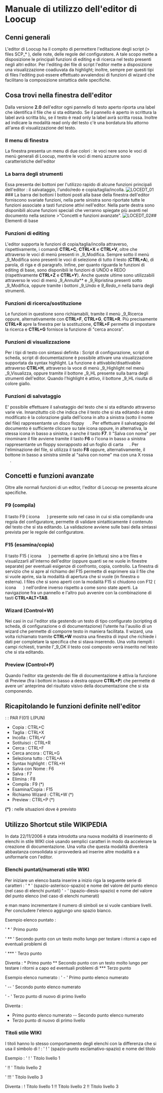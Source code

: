 # Manuale di utilizzo dell'editor di Loocup
## Cenni generali
L'editor di Loocup ha il compito di permettere l'editazione degli script (> files SCP_\*  ), delle note, delle regole del configuratore. A tale scopo mette a disposizione le principali funzioni di editing e di ricerca nel testo presenti negli altri editor. Per l'editing dei file di script l'editor mette a disposizione una visualizzazione coadiuvata da highlight; inoltre, sempre per questi tipi di files l'editing può essere effettuato avvalendosi di funzioni di wizard che facilitano la composizione sintattica delle specifiche.
## Cosa trovi nella finestra dell'editor
Dalla versione **2.0** dell'editor ogni pannello di testo aperto riporta una label che identifica il file che si sta editando. Se il pannello è aperto in scrittura la label avrà scritta blu, se il testo è read only la label avrà scritta rossa. Inoltre ad indicare la modalità read only del testo c'è una bordatura blu attorno all'area di visualizzazione del testo.
### Il menu di finestra
La finestra presenta un menu di due colori :  le voci nere sono le voci di menù generali di Loocup, mentre le voci di menù azzurre sono caratteristiche dell'editor
### La barra degli strumenti
Essa presenta dei bottoni per l'utilizzo rapido di alcune funzioni principali dell'editor :  il salvataggio, l'undo/redo e copia/taglia/incolla.
![LOCEDT_01](http://localhost:3000/immagini/MBDOC_OPE-LOCEDT_MAN/LOCEDT_01.png)### La barra dei bottoni
I bottoni posti alla base della finestra dell'editor forniscono svariate funzioni, nella parte sinistra sono riportate tutte le funzioni associate a tasti funzione attivi nell'editor. Nella parte destra sono disponibili alcune funzioni speciali che verranno spiegate più avanti nel documento nella sezione >"Concetti e funzioni avanzate".
![LOCEDT_02](http://localhost:3000/immagini/MBDOC_OPE-LOCEDT_MAN/LOCEDT_02.png)## Elementi di base
### Funzioni di editing
L'editor supporta le funzioni di copia/taglia/incolla attraverso, rispettivamente, i comandi **CTRL+C**, **CTRL+X** e **CTRL+V**, oltre che attraverso le voci di menù presenti in _9_Modifica. Sempre sotto il menù _9_Modifica sono presenti le voci di selezione di tutto il testo (**CTRL+A**), di parola, di riga e di paragrafo. Infine, per quanto riguarda le funzioni di editing di base, sono disponibili le funzioni di UNDO e REDO (rispettivamente **CTRL+Z** e **CTRL+Y**). Anche queste ultime sono utilizzabili attraverso le voci di menù _9_Annulla** e _9_Ripristina presenti sotto _9_Modifica, oppure tramite i bottoni _9_Undo e _9_Redo_n_ nella barra degli strumenti.
### Funzioni di ricerca/sostituzione
Le funzioni in questione sono richiamabili, tramite il menù _9_Ricerca oppure, alternativamente con **CTRL+F**, **CTRL+G**, **CTRL+R**. Più precisamente **CTRL+R** apre la finestra per la sostituzione, **CTRL+F** permette di impostare la ricerca e **CTRL+G** fornisce la funzione di "cerca ancora".
### Funzioni di visualizzazione
Per i tipi di testo con sintassi definita :  Script di configurazione, script di scheda, script di documentazione è possibile attivare una visualizzazione supportata da syntax highlight. La funzione è attivabile/disattivabile attraverso **CTRL+H**, attraverso la voce di menù _9_Highlight nel menù _9_Visualizza, oppure tramite il bottone _9_HL presente sulla barra degli strumenti dell'editor. Quando l'highlight è attivo, il bottone _9_HL risulta di colore giallo.
### Funzioni di salvataggio
E' possibile effettuare il salvataggio del testo che si sta editando attraverso varie vie. Innanzitutto ciò che indica che il testo che si sta editando è stato modificato è la colorazione gialla dell'icona in alto a sinistra (sotto il nome del file) rappresentante un disco floppy <img src="file : [SME.ICO]\LO\LOCEDT\f07.gif" width="16" height="16">. Per effettuare il salvataggio del documento è sufficiente cliccare su tale icona oppure, in alternativa, la stessa icona in basso a sinistra, o anche il tasto **F7**.
Il "Salva con nome" per rinominare il file avviene tramite il tasto **F6** o l'icona in basso a sinistra rappresentante un floppy sovrapposto ad un foglio di carta <img src="file : [SME.ICO]\LO\LOCEDT\f06.gif" width="16" height="16">.
Per l'eliminazione del file, si utilizza il tasto **F8** oppure, alternativamente, il bottone in basso a sinistra simile al "salva con nome" ma con una X rossa <img src="file : [SME.ICO]\LO\LOCEDT\f08.gif" width="16" height="16">.
## Concetti e funzioni avanzate
Oltre alle normali funzioni di un editor, l'editor di Loocup ne presenta alcune specifiche.
### F9 (compila)
Il tasto F9 ( icona <img src="file : [SME.ICO]\LO\LOCEDT\f09.gif" width="16" height="16"> ) presente solo nel caso in cui si stia compilando una regola del configuratore, permette di validare sintatticamente il contenuto del testo che si sta editando. La validazione avviene sulle basi della sintassi prevista per le regole del configuratore.
### F15 (esamina/copia)
Il tasto F15 ( icona <img src="file : [SME.ICO]\LO\LOCEDT\f15.gif" width="16" height="16"> ) permette di aprire (in lettura) sino a tre files e visualizzarli all'interno dell'editor (oppure quanti se ne vuole in finestre separate) per eventuali esigenze di confronto, copia, controllo. La finestra di servizio che si apre al richiamo del F15 permette di esprimere sia il file che si vuole aprire, sia la modalità di apertura che si vuole (in finestra o esterna).
I files che si sono aperti con la modalità F15 si chiudono con F12 ( icona <img src="file : [SME.ICO]\LO\LOCEDT\f12.gif" width="16" height="16"> ) nell'ordine inverso rispetto a come sono state aperti.
La navigazione fra un pannello e l'altro può avvenire con la combinazione di tasti **CTRL+ALT+TAB**.
### Wizard (Control+W)
Nei casi in cui l'editor stia gestendo un testo di tipo configurato (scripting di scheda, di configurazione o di documentazione) l'utente ha l'ausilio di un wizard che permette di comporre testo in maniera facilitata. Il wizard, una volta richiamato tramite **CTRL+W** mostra una finestra di input che richiede i dati per completare la specifica che si stava inserendo. Una volta riempiti i campi richiesti, tramite l'_9_OK il testo così composto verrà inserito nel testo che si sta editando.
### Preview (Control+P)
Quando l'editor sta gestendo dei file di documentazione è attiva la funzione di Preview (fra i bottoni in basso a destra oppure **CTRL+P**) che permette di avere un' anteprima del risultato visivo della documentazione che si sta componendo.
## Ricapitolando le funzioni definite nell'editor
 :  : PAR F(01) L(PUN)
- Copia :     CTRL+C
- Taglia :     CTRL+X
- Incolla :     CTRL+V
- Sotituisci :     CTRL+R
- Cerca :     CTRL+F
- Cerca ancora :     CTRL+G
- Seleziona tutto :     CTRL+A
- Syntax highlight :     CTRL+H
- Salva con Nome :     F6
- Salva :     F7
- Elimina :     F8
- Compila :     F9 (\*)
- Esamina/Copia :     F15
- Richiamo Wizard :     CTRL+W (\*)
- Preview :     CTRL+P (\*)


**(\*)** :  nelle situazioni dove è previsto

## Utilizzo Shortcut stile WIKIPEDIA
In data 22/11/2006 è stata introdotta una nuova modalità di inserimento di elenchi in stile WIKI cioè usando semplici caratteri in modo da accelerare la creazione di documentazione.
Una volta che questa modalità diventerà abbastanza consolidata si provvederà ad inserire altre modalità e a uniformarle con l'editor.

### Elenchi puntati/numerati stile WIKI
Per iniziare un elenco basta  inserire a inizio riga la seguente serie di caratteri : 
' \* '  (spazio-asterisco-spazio) e nome del valore del punto elenco (nel caso di elenchi puntati)
' - ' (spazio-diesis-spazio) e nome del valore del punto elenco (nel caso di elenchi numerati)

e man mano incrementare il numero di simboli se si vuole cambiare livelli. Per concludere l'elenco aggiungo uno spazio bianco.

Esempio elenco puntato : 

 ' \* ' Primo punto

 ' \*\* ' Secondo punto con un testo molto lungo per testare i ritorni a capo ed eventuali problemi di

 ' \*\*\* ' Terzo punto

Diventa : 
 \* Primo punto
 \*\* Secondo punto con un testo molto lungo per testare i ritorni a capo ed eventuali problemi di
 \*\*\* Terzo punto

Esempio elenco numerato : 
 ' - ' Primo punto elenco numerato

 ' -- ' Secondo punto elenco numerato

 ' - ' Terzo punto di nuovo di primo livello

Diventa : 
 - Primo punto elenco numerato
 -- Secondo punto elenco numerato
 - Terzo punto di nuovo di primo livello

### Titoli stile WIKI
I titoli hanno lo stesso comportamento degli elenchi con la differenza che si usa il simbolo di ! : 
' ! '  (spazio-punto esclamativo-spazio) e nome del titolo

Esempio : 
' ! ' Titolo livello 1

' !! ' Titolo livello 2

' !!! ' Titolo  livello 3

Diventa : 
 ! Titolo livello 1
 !! Titolo livello 2
 !! Titolo  livello 3
